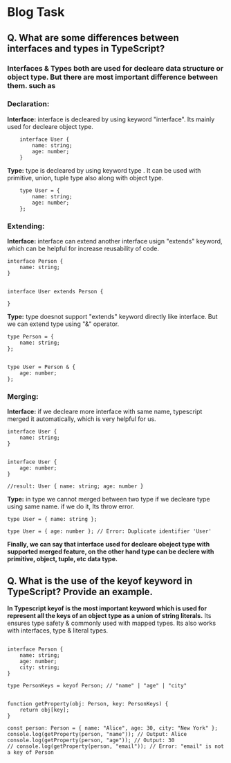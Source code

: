 # Blog Task

## Q. What are some differences between interfaces and types in TypeScript?

### Interfaces & Types both are used for decleare data structure or object type. But there are most important difference between them. such as

### Declaration:
**Interface:** interface is decleared by using keyword "interface". Its mainly used for decleare object type.

```
    interface User {
        name: string;
        age: number;
    }

```
**Type:** type is decleared by using keyword type . It can be used with primitive, union, tuple type also along with object type.

```
    type User = {
        name: string;
        age: number;
    };

```

### Extending:

**Interface:** interface can extend another interface usign "extends" keyword, which can be helpful for increase reusability of code.

```
interface Person {
    name: string;
}


interface User extends Person {
    
}

```

**Type:** type doesnot support "extends" keyword directly like interface. But we can extend type using "&" operator.

```
type Person = {
    name: string;
};


type User = Person & {
    age: number;
};

```


### Merging:

**Interface:** if we decleare more interface with same name, typescript merged it automatically, which is very helpful for us.

```
interface User {
    name: string;
}


interface User {
    age: number;
}

//result: User { name: string; age: number }
```
**Type:** in type we cannot merged between two type if we decleare type using same name. if we do it, Its throw error.
```
type User = { name: string };

type User = { age: number }; // Error: Duplicate identifier 'User'

````


**Finally, we can say that interface used for decleare obeject type with supported merged feature, on the other hand type can be declere with primitive, object, tuple, etc data type.**






## Q. What is the use of the keyof keyword in TypeScript? Provide an example.

**In Typescript keyof is the most important keyword which is used for represent all the keys of an object type as a union of string literals.**
Its ensures type safety & commonly used with mapped types. Its also works with interfaces, type & literal types.

```

interface Person {
    name: string;
    age: number;
    city: string;
}

type PersonKeys = keyof Person; // "name" | "age" | "city"


function getProperty(obj: Person, key: PersonKeys) {
    return obj[key];
}

const person: Person = { name: "Alice", age: 30, city: "New York" };
console.log(getProperty(person, "name")); // Output: Alice
console.log(getProperty(person, "age")); // Output: 30
// console.log(getProperty(person, "email")); // Error: "email" is not a key of Person

```


